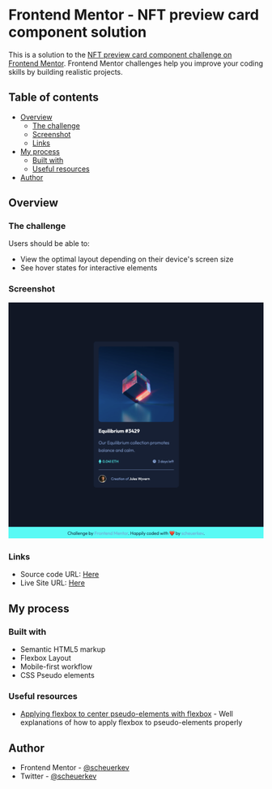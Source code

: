 # Frontend Mentor - NFT preview card component solution

This is a solution to the [NFT preview card component challenge on Frontend Mentor](https://www.frontendmentor.io/challenges/nft-preview-card-component-SbdUL_w0U). Frontend Mentor challenges help you improve your coding skills by building realistic projects.

## Table of contents

- [Overview](#overview)
    - [The challenge](#the-challenge)
    - [Screenshot](#screenshot)
    - [Links](#links)
- [My process](#my-process)
    - [Built with](#built-with)
    - [Useful resources](#useful-resources)
- [Author](#author)

## Overview

### The challenge

Users should be able to:

- View the optimal layout depending on their device's screen size
- See hover states for interactive elements

### Screenshot

![](./screenshot.png)


### Links

- Source code URL: [Here](https://github.com/scheuerkev/NFT-preview-card-component)
- Live Site URL: [Here](https://scheuerkev.github.io/NFT-preview-card-component/)

## My process

### Built with

- Semantic HTML5 markup
- Flexbox Layout
- Mobile-first workflow
- CSS Pseudo elements

### Useful resources

- [Applying flexbox to center pseudo-elements with flexbox](https://www.bennadel.com/blog/3857-applying-css-flexbox-to-pseudo-elements.htm) - Well explanations of how to apply flexbox to pseudo-elements properly


## Author

- Frontend Mentor - [@scheuerkev](https://www.frontendmentor.io/profile/scheuerkev)
- Twitter - [@scheuerkev](https://www.twitter.com/yourusername)
